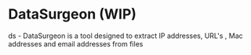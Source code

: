 # DataSurgeon (WIP)
ds - DataSurgeon is a tool designed to extract IP addresses, URL's , Mac addresses and email addresses from files
